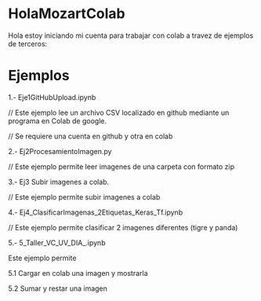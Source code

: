 # HolaMozartColab
Hola 
estoy iniciando mi cuenta para trabajar con colab a travez de ejemplos de terceros:

# Ejemplos

1.- Eje1GitHubUpload.ipynb

// Este ejemplo lee un archivo CSV localizado en github mediante un programa en Colab de google.


// Se requiere una cuenta en github y otra en colab



2.- Ej2ProcesamientoImagen.py

// Este ejemplo permite leer imagenes de una carpeta con formato zip


3.- Ej3 Subir imagenes a colab.
 
// Este ejemplo permite subir imagenes a colab

4.- Ej4_ClasificarImagenas_2Etiquetas_Keras_Tf.ipynb

// Este ejemplo permite clasificar 2 imagenes diferentes (tigre y panda)

5.- 5_Taller_VC_UV_DIA_.ipynb


Este ejemplo permite

5.1 Cargar en colab una imagen y mostrarla 

5.2 Sumar y restar una imagen 

